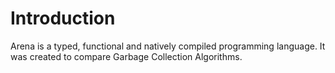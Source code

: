 # Introduction

Arena is a typed, functional and natively compiled programming language.
It was created to compare Garbage Collection Algorithms.
